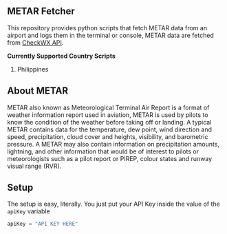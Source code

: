 ## METAR Fetcher
This repository provides python scripts that fetch METAR data from an airport and logs them in the terminal or console, METAR data are fetched from <a href="https://checkwx.com">CheckWX API</a>.

**Currently Supported Country Scripts**
1. Philippines

## About METAR
METAR also known as Meteorological Terminal Air Report is a format of weather information report used in aviation, METAR is used by pilots to know the condition of the weather before taking off or landing. A typical METAR contains data for the temperature, dew point, wind direction and speed, precipitation, cloud cover and heights, visibility, and barometric pressure. A METAR may also contain information on precipitation amounts, lightning, and other information that would be of interest to pilots or meteorologists such as a pilot report or PIREP, colour states and runway visual range (RVR).

## Setup
The setup is easy, literally. You just put your API Key inside the value of the `apiKey` variable
```py
apiKey = "API KEY HERE"
```
